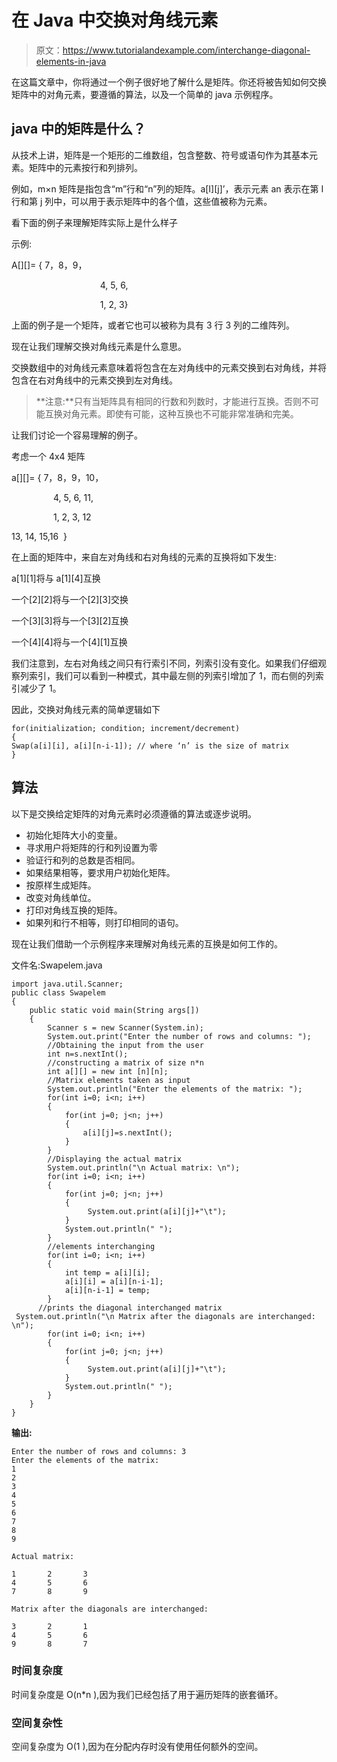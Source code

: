 # 在 Java 中交换对角线元素

> 原文：<https://www.tutorialandexample.com/interchange-diagonal-elements-in-java>

在这篇文章中，你将通过一个例子很好地了解什么是矩阵。你还将被告知如何交换矩阵中的对角元素，要遵循的算法，以及一个简单的 java 示例程序。

## java 中的矩阵是什么？

从技术上讲，矩阵是一个矩形的二维数组，包含整数、符号或语句作为其基本元素。矩阵中的元素按行和列排列。

例如，m×n 矩阵是指包含“m”行和“n”列的矩阵。a[I][j]’，表示元素 an 表示在第 I 行和第 j 列中，可以用于表示矩阵中的各个值，这些值被称为元素。

看下面的例子来理解矩阵实际上是什么样子

示例:

A[][]= { 7，8，9，

                                    4, 5, 6,

                                    1, 2, 3}

上面的例子是一个矩阵，或者它也可以被称为具有 3 行 3 列的二维阵列。

现在让我们理解交换对角线元素是什么意思。

交换数组中的对角线元素意味着将包含在左对角线中的元素交换到右对角线，并将包含在右对角线中的元素交换到左对角线。

> **注意:**只有当矩阵具有相同的行数和列数时，才能进行互换。否则不可能互换对角元素。即使有可能，这种互换也不可能非常准确和完美。

让我们讨论一个容易理解的例子。

考虑一个 4x4 矩阵

a[][]= { 7，8，9，10，

                 4, 5, 6, 11,

                 1, 2, 3, 12

13, 14, 15,16  }

在上面的矩阵中，来自左对角线和右对角线的元素的互换将如下发生:

a[1][1]将与 a[1][4]互换

一个[2][2]将与一个[2][3]交换

一个[3][3]将与一个[3][2]互换

一个[4][4]将与一个[4][1]互换

我们注意到，左右对角线之间只有行索引不同，列索引没有变化。如果我们仔细观察列索引，我们可以看到一种模式，其中最左侧的列索引增加了 1，而右侧的列索引减少了 1。

因此，交换对角线元素的简单逻辑如下

```
for(initialization; condition; increment/decrement)
{
Swap(a[i][i], a[i][n-i-1]); // where ‘n’ is the size of matrix
} 
```

## 算法

以下是交换给定矩阵的对角元素时必须遵循的算法或逐步说明。

*   初始化矩阵大小的变量。
*   寻求用户将矩阵的行和列设置为零
*   验证行和列的总数是否相同。
*   如果结果相等，要求用户初始化矩阵。
*   按原样生成矩阵。
*   改变对角线单位。
*   打印对角线互换的矩阵。
*   如果列和行不相等，则打印相同的语句。

现在让我们借助一个示例程序来理解对角线元素的互换是如何工作的。

文件名:Swapelem.java

```
import java.util.Scanner;  
public class Swapelem 
{  
    public static void main(String args[])  
    {  
        Scanner s = new Scanner(System.in);  
        System.out.print("Enter the number of rows and columns: ");  
        //Obtaining the input from the user  
        int n=s.nextInt();  
        //constructing a matrix of size n*n  
        int a[][] = new int [n][n];  
        //Matrix elements taken as input 
        System.out.println("Enter the elements of the matrix: ");  
        for(int i=0; i<n; i++)  
        {  
            for(int j=0; j<n; j++)  
            {    
                a[i][j]=s.nextInt();  
            }  
        }  
        //Displaying the actual matrix  
        System.out.println("\n Actual matrix: \n");  
        for(int i=0; i<n; i++)  
        {  
            for(int j=0; j<n; j++)  
            {  
                 System.out.print(a[i][j]+"\t");  
            }  
            System.out.println(" ");  
        }  
        //elements interchanging
        for(int i=0; i<n; i++)  
        {  
            int temp = a[i][i];  
            a[i][i] = a[i][n-i-1];  
            a[i][n-i-1] = temp;  
        }  
      //prints the diagonal interchanged matrix  
 System.out.println("\n Matrix after the diagonals are interchanged: \n");  
        for(int i=0; i<n; i++)  
        {  
            for(int j=0; j<n; j++)  
            {  
                 System.out.print(a[i][j]+"\t");  
            }  
            System.out.println(" ");  
        }  
    }  
} 
```

**输出:**

```
Enter the number of rows and columns: 3
Enter the elements of the matrix:
1
2
3
4
5
6
7
8
9

Actual matrix:

1       2       3
4       5       6
7       8       9

Matrix after the diagonals are interchanged:

3       2       1
4       5       6
9       8       7 
```

### 时间复杂度

时间复杂度是 O(n*n ),因为我们已经包括了用于遍历矩阵的嵌套循环。

### 空间复杂性

空间复杂度为 O(1 ),因为在分配内存时没有使用任何额外的空间。